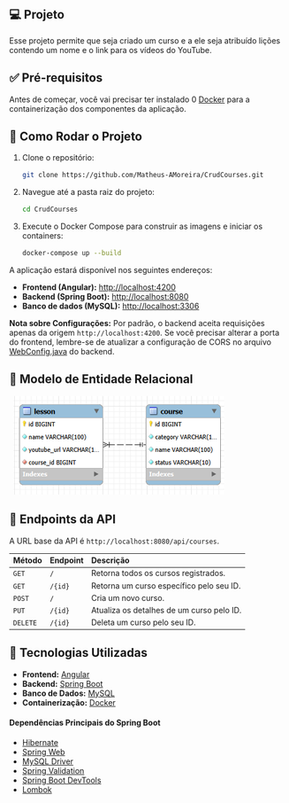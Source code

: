 ## 💻 Projeto

Esse projeto permite que seja criado um curso e a ele seja atribuído lições contendo um nome e o link para os vídeos do YouTube.

## ✅ Pré-requisitos

Antes de começar, você vai precisar ter instalado 0 [Docker](https://www.docker.com/) para a containerização dos componentes da aplicação.

## 📀 Como Rodar o Projeto

1.  Clone o repositório:
    ```bash
    git clone https://github.com/Matheus-AMoreira/CrudCourses.git
    ```

2.  Navegue até a pasta raiz do projeto:
    ```bash
    cd CrudCourses
    ```

3.  Execute o Docker Compose para construir as imagens e iniciar os containers:
    ```bash
    docker-compose up --build
    ```

A aplicação estará disponível nos seguintes endereços:
* **Frontend (Angular):** [http://localhost:4200](http://localhost:4200)
* **Backend (Spring Boot):** [http://localhost:8080](http://localhost:8080)
* **Banco de dados (MySQL):** [http://localhost:3306](http://localhost:3306)

**Nota sobre Configurações:** Por padrão, o backend aceita requisições apenas da origem `http://localhost:4200`. Se você precisar alterar a porta do frontend, lembre-se de atualizar a configuração de CORS no arquivo [WebConfig.java](backend\src\main\java\com\course\crudcourse\config\WebConfig.java) do backend.

## 🧾️ Modelo de Entidade Relacional

<p>
  <img src="./github/CourseDB.png" alt="Diagrama de Entidade e Relacionamento">
</p>

## 🚪 Endpoints da API

A URL base da API é `http://localhost:8080/api/courses`.

| Método | Endpoint          | Descrição                                 |
| :----- | :---------------- | :---------------------------------------- |
| `GET`  | `/`               | Retorna todos os cursos registrados.      |
| `GET`  | `/{id}`           | Retorna um curso específico pelo seu ID.  |
| `POST` | `/`               | Cria um novo curso.                       |
| `PUT`  | `/{id}`           | Atualiza os detalhes de um curso pelo ID. |
| `DELETE`| `/{id}`          | Deleta um curso pelo seu ID.              |


## 🔧 Tecnologias Utilizadas
- **Frontend:** [Angular](https://angular.dev/)
- **Backend:** [Spring Boot](https://spring.io/projects/spring-boot)
- **Banco de Dados:** [MySQL](https://www.mysql.com/)
- **Containerização:** [Docker](https://www.docker.com/)

#### Dependências Principais do Spring Boot
- [Hibernate](https://hibernate.org/orm/)
- [Spring Web](https://mvnrepository.com/artifact/org.springframework/spring-web)
- [MySQL Driver](https://mvnrepository.com/artifact/com.mysql/mysql-connector-j)
- [Spring Validation](https://mvnrepository.com/artifact/org.springframework.boot/spring-boot-starter-validation)
- [Spring Boot DevTools](https://mvnrepository.com/artifact/org.springframework.boot/spring-boot-devtools)
- [Lombok](https://mvnrepository.com/artifact/org.projectlombok/lombok)